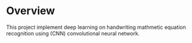 # Overview
This project implement deep learning on handwriting mathmetic equation recognition using (CNN) convolutional neural network.
